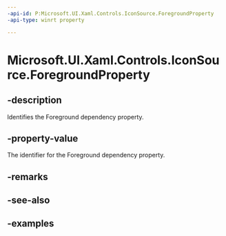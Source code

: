```yaml
---
-api-id: P:Microsoft.UI.Xaml.Controls.IconSource.ForegroundProperty
-api-type: winrt property

---
```

<!-- Property syntax.
public DependencyProperty ForegroundProperty { get; }
-->

# Microsoft.UI.Xaml.Controls.IconSource.ForegroundProperty


## -description

Identifies the Foreground dependency property.


## -property-value

The identifier for the Foreground dependency property.


## -remarks


## -see-also


## -examples


